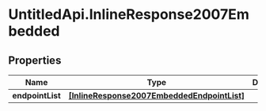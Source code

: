 # UntitledApi.InlineResponse2007Embedded

## Properties

Name | Type | Description | Notes
------------ | ------------- | ------------- | -------------
**endpointList** | [**[InlineResponse2007EmbeddedEndpointList]**](InlineResponse2007EmbeddedEndpointList.md) |  | 


